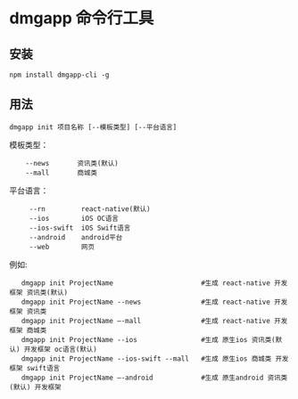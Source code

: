 # dmgapp 命令行工具

## 安装
    
    npm install dmgapp-cli -g

## 用法 
    
    dmgapp init 项目名称 [--模板类型] [--平台语言]

   模板类型：
   
        --news       资讯类(默认)
        --mall       商城类
     
   平台语言：
   
         --rn         react-native(默认)
         --ios        iOS OC语言
         --ios-swift  iOS Swift语言
         --android    android平台
         --web        网页

   例如:
   
       dmgapp init ProjectName                      #生成 react-native 开发框架 资讯类(默认)
       dmgapp init ProjectName --news               #生成 react-native 开发框架 资讯类
       dmgapp init ProjectName —-mall               #生成 react-native 开发框架 商城类
       dmgapp init ProjectName --ios                #生成 原生ios 资讯类(默认) 开发框架 oc语言(默认)
       dmgapp init ProjectName --ios-swift --mall   #生成 原生ios 商城类 开发框架 swift语言
       dmgapp init ProjectName —-android            #生成 原生android 资讯类(默认) 开发框架